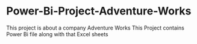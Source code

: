 # Power-Bi-Project-Adventure-Works
This project is about a company Adventure Works
This Project contains Power Bi file along with that Excel sheets
